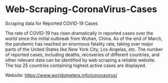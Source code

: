 # Web-Scraping-CoronaVirus-Cases
Scraping data for Reported COVID-19 Cases 

The rate of COVID-19 has risen dramatically in reported cases over the world since
the initial outbreak from Wuhan, China. As of the end of March, the pandemic has 
reached an enormous fatality rate, taking over major parts of the United States like 
New York City, Los Angelas, etc. The number of reported cases, including deaths, recoveries of
different countries, and other relevant data can be identified by web scraping a reliable website.
The top 25 countries containing highest active cases are displayed.

Website: https://www.worldometers.info/coronavirus/

